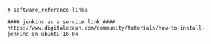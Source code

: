     # software_reference-links

    #### jenkins as a service link ####
    https://www.digitalocean.com/community/tutorials/how-to-install-jenkins-on-ubuntu-16-04
